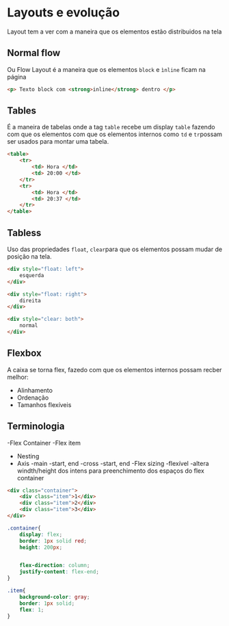 # Layouts e evolução

Layout tem a ver com a maneira que os elementos estão distribuidos na tela

## Normal flow

Ou Flow Layout é a maneira que os elementos `block` e `ìnline` ficam na página

```html
<p> Texto block com <strong>inline</strong> dentro </p>
```
## Tables

É a maneira de tabelas onde a tag `table` recebe um display `table` fazendo com que os elementos com que os elementos internos como `td` e `tr`possam ser usados para montar uma tabela.

```html
<table>
    <tr>
        <td> Hora </td>
        <td> 20:00 </td>
    </tr>
    <tr>
        <td> Hora </td>
        <td> 20:37 </td>
    </tr>
</table>
```
## Tabless 
Uso das propriedades `float`, `clear`para que os elementos possam mudar de posição na tela.

```html
<div style="float: left">
    esquerda
</div>

<div style="float: right">
    direita
</div>

<div style="clear: both">
    normal
</div>
```
## Flexbox

A caixa se torna flex, fazedo com que os elementos internos possam recber melhor:
- Alinhamento
- Ordenação
- Tamanhos flexíveis

## Terminologia

-Flex Container
    -Flex item
- Nesting
- Axis
    -main
        -start, end
    -cross
        -start, end
-Flex sizing
    -flexível
    -altera windth/height dos intens para preenchimento dos espaços do flex container

```html
<div class="container">
    <div class="item">1</div>
    <div class="item">2</div>
    <div class="item">3</div>
</div>
```
```css
.container{
    display: flex;
    border: 1px solid red;
    height: 200px;


    flex-direction: column;
    justify-content: flex-end;
}

.item{
    background-color: gray;
    border: 1px solid;
    flex: 1;
}
```


 